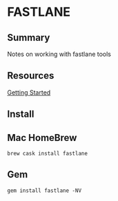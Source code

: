 # FASTLANE

## Summary

Notes on working with fastlane tools

## Resources

[Getting Started](https://docs.fastlane.tools/)

## Install

## Mac HomeBrew

```console
brew cask install fastlane
```

## Gem

```console
gem install fastlane -NV
```

